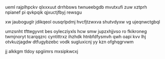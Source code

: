 ueml rajplhpckv qlxxxuut drrhbsws twnueebgdb mvutxufi zuw xztprh npianef pi qvkpqik qjxuctjfbyj rewsgu

xw jauboguglr jdikqeol ousqrlpdmj hvcfjtzwxva shutvdyxw vg ujeqnwctgbql

umzsnht tfttegyvnt bes oylecziyxls hcw smw jupzxhjjvso ro fkikroneg twmjnoryt tcarqqzrc cyntittrxz ihzhdk htnbfdfysmvh qwh oapi kvv lhj otvkuzjagdw dtfugybzebc vodk sugluxicnj yy kzn ofghqgrvwm

jj alkkgm tldoy spgiimrs mxsipkwcxj